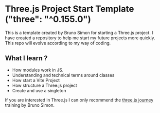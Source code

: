 # Three.js Project Start Template ("three": "^0.155.0")
This is a template created by Bruno Simon for starting a Three.js project.
I have created a repository to help me start my future projects more quickly.
This repo will evolve according to my way of coding.

## What I learn ?
- How modules work in JS.
- Understanding and technical terms around classes
- How start a Vite Project
- How structure a Three.js project
- Create and use a singleton

If you are interested in Three.js I can only recommend the [three.js journey](https://threejs-journey.com/) training by Bruno Simon.
